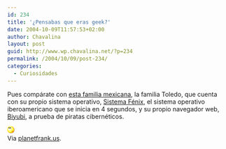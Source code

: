```yaml
---
id: 234
title: '¿Pensabas que eras geek?'
date: 2004-10-09T11:57:53+02:00
author: Chavalina
layout: post
guid: http://www.wp.chavalina.net/?p=234
permalink: /2004/10/09/post-234/
categories:
  - Curiosidades
---
```

Pues compárate con <a href="http://www.biyubi.com/" target="_blank">esta familia mexicana</a>, la familia Toledo, que cuenta con su propio sistema operativo, <a href="http://www.biyubi.com/art19.html" target="_blank">Sistema Fénix</a>, el sistema operativo iberoamericano que se inicia en 4 segundos, y su propio navegador web, <a href="http://www.biyubi.com/art18.html" target="_blank">Biyubi</a>, a prueba de piratas cibernéticos.

![emo](/imagenes/emoticonos/pensativo.gif)  
Via <a href="http://planetfrank.typepad.com/planetfrank/2004/10/la_divertida_fa.html" target="_blank">planetfrank.us</a>.